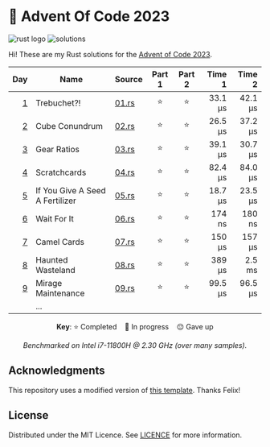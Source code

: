 # 🎄 Advent Of Code 2023

![rust logo][rust-badge] ![solutions][solutions-badge]

Hi! These are my Rust solutions for the [Advent of Code 2023][advent-of-code].

<div align="center">

|      Day | Name                            | Source       | Part 1 | Part 2 |  Time 1 |  Time 2 |
| -------: | ------------------------------- | ------------ | :----: | :----: | ------: | ------: |
| [1][p01] | Trebuchet?!                     | [01.rs][s01] |   ⭐   |   ⭐   | 33.1 µs | 42.1 µs |
| [2][p02] | Cube Conundrum                  | [02.rs][s02] |   ⭐   |   ⭐   | 26.5 µs | 37.2 µs |
| [3][p03] | Gear Ratios                     | [03.rs][s03] |   ⭐   |   ⭐   | 39.1 µs | 30.7 µs |
| [4][p04] | Scratchcards                    | [04.rs][s04] |   ⭐   |   ⭐   | 82.4 µs | 84.0 µs |
| [5][p05] | If You Give A Seed A Fertilizer | [05.rs][s05] |   ⭐   |   ⭐   | 18.7 µs | 23.5 µs |
| [6][p06] | Wait For It                     | [06.rs][s06] |   ⭐   |   ⭐   |  174 ns |  180 ns |
| [7][p07] | Camel Cards                     | [07.rs][s07] |   ⭐   |   ⭐   |  150 µs |  157 µs |
| [8][p08] | Haunted Wasteland               | [08.rs][s08] |   ⭐   |   ⭐   |  389 µs |  2.5 ms |
| [9][p09] | Mirage Maintenance              | [09.rs][s09] |   ⭐   |   ⭐   | 99.5 µs | 96.5 µs |
|          | ...                             |              |        |        |         |         |

**Key**: ⭐ Completed &nbsp;&nbsp; 🎁 In progress &nbsp;&nbsp; 😔 Gave up

_Benchmarked on Intel i7-11800H @ 2.30 GHz (over many samples)._

</div>

## Acknowledgments

This repository uses a modified version of [this template][template]. Thanks Felix!

## License

Distributed under the MIT Licence. See [LICENCE](LICENCE) for more information.

[rust-badge]: https://img.shields.io/badge/Rust-d55826?logo=rust&style=for-the-badge
[solutions-badge]: https://img.shields.io/badge/solutions-18/50-brightgreen?logo=star&style=for-the-badge
[advent-of-code]: https://adventofcode.com/
[rust]: https://www.rust-lang.org/
[template]: https://github.com/fspoettel/advent-of-code-rust
[p01]: https://adventofcode.com/2023/day/1
[p02]: https://adventofcode.com/2023/day/2
[p03]: https://adventofcode.com/2023/day/3
[p04]: https://adventofcode.com/2023/day/4
[p05]: https://adventofcode.com/2023/day/5
[p06]: https://adventofcode.com/2023/day/6
[p07]: https://adventofcode.com/2023/day/7
[p08]: https://adventofcode.com/2023/day/8
[p09]: https://adventofcode.com/2023/day/9
[s01]: src/bin/01.rs
[s02]: src/bin/02.rs
[s03]: src/bin/03.rs
[s04]: src/bin/04.rs
[s05]: src/bin/05.rs
[s06]: src/bin/06.rs
[s07]: src/bin/07.rs
[s08]: src/bin/08.rs
[s09]: src/bin/09.rs
